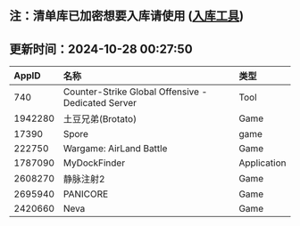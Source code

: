 ## 注：清单库已加密想要入库请使用 ([入库工具](https://github.com/BlankTMing/ManifestAutoUpdate/releases))

## 更新时间：2024-10-28 00:27:50
| AppID | 名称 | 类型  |
| :-------------------- | :----------------------------- | :----------- |
| 740 | Counter-Strike Global Offensive - Dedicated Server| Tool |
| 1942280 | 土豆兄弟(Brotato)| Game |
| 17390 | Spore| game |
| 222750 | Wargame: AirLand Battle| Game |
| 1787090 | MyDockFinder| Application |
| 2608270 | 静脉注射2| Game |
| 2695940 | PANICORE| Game |
| 2420660 | Neva| Game |
